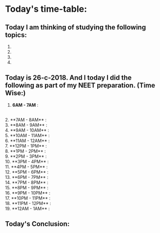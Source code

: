 
# Today's time-table:

## Today I am thinking of studying the following topics:

1. 
2. 
3.
4.

## Today is 26-c-2018. And I today I did the following as part of my NEET preparation. (Time Wise:)

1. **6AM - 7AM** : 
<br/>
2. **7AM - 8AM** : 
<br/>
3. **8AM - 9AM** : 
<br/>
4. **9AM - 10AM** : 
<br/>
5. **10AM - 11AM** : 
<br/>
6. **11AM - 12AM** : 
<br/>
7. **12PM - 1PM** : 
<br/>
8. **1PM - 2PM** : 
<br/>
9. **2PM - 3PM** : 
<br/>
10. **3PM - 4PM** : 
<br/>
11. **4PM - 5PM** : 
<br/>
12. **5PM - 6PM** : 
<br/>
13. **6PM - 7PM** : 
<br/>
14. **7PM - 8PM** : 
<br/>
15. **8PM - 9PM** : 
<br/>
16. **9PM - 10PM** : 
<br/>
17. **10PM - 11PM** : 
<br/>
18. **11PM - 12PM** : 
<br/>
19. **12AM - 1AM** : 
<br/>

## Today's Conclusion:
        